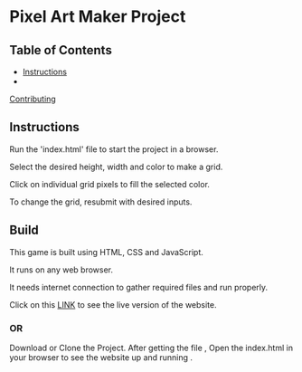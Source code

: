 # Pixel Art Maker Project


## Table of Contents


* [Instructions](#instructions)
*
 [Contributing](#contributing)


## Instructions


Run the 'index.html' file to start the project in a browser.

Select the desired height, width and color to make a grid.

Click on individual grid pixels to fill the selected color.

To change the grid, resubmit with desired inputs.


## Build

This game is built using HTML, CSS and JavaScript.

It runs on any web browser.

It needs internet connection to gather required files and run properly.



Click on this [LINK](https://ervaibhavkumar.github.io/Udacity-Pixel-Art-Maker/) to see the live version of the website.


### OR
 Download or Clone the Project. 
After getting the file , Open the index.html in your browser to see the website up and running .
